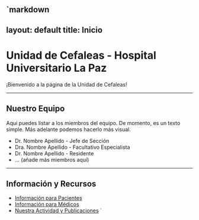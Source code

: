 `markdown
---
layout: default
title: Inicio
---
# Unidad de Cefaleas - Hospital Universitario La Paz

¡Bienvenido a la página de la Unidad de Cefaleas!

---

## Nuestro Equipo

Aquí puedes listar a los miembros del equipo. De momento, es un texto simple. Más adelante podemos hacerlo más
visual.

  *   Dr. Nombre Apellido - Jefe de Sección
  *   Dra. Nombre Apellido - Facultativo Especialista
  *   Dr. Nombre Apellido - Residente
  *   ... (añade más miembros aquí)

---

## Información y Recursos

  *   [Información para Pacientes](./informacion-paciente.html)
  *   [Información para Médicos](./informacion-medicos.html)
  *   [Nuestra Actividad y Publicaciones](./publicaciones.html)
`  
